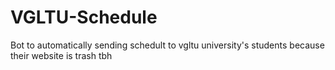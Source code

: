 # VGLTU-Schedule
Bot to automatically sending schedult to vgltu university's students because their website is trash tbh
